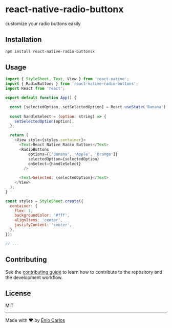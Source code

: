 # react-native-radio-buttonx

customize your radio buttons easily

## Installation

```sh
npm install react-native-radio-buttonsx
```

## Usage

```js
import { StyleSheet, Text, View } from 'react-native';
import { RadioButtons } from 'react-native-radio-buttons';
import React from 'react';

export default function App() {

  const [selectedOption, setSelectedOption] = React.useState('Banana');
  
  const handleSelect = (option: string) => {
    setSelectedOption(option);
  };

  return (
    <View style={styles.container}>
      <Text>React Native Radio Buttons</Text>
      <RadioButtons
          options={['Banana', 'Apple', 'Orange']}
          selectedOption={selectedOption}
          onSelect={handleSelect}
        />

      <Text>Selected: {selectedOption}</Text>
    </View>
  );
}

const styles = StyleSheet.create({
  container: {
    flex: 1,
    backgroundColor: '#fff',
    alignItems: 'center',
    justifyContent: 'center',
  },
});

// ...
```

## Contributing

See the [contributing guide](CONTRIBUTING.md) to learn how to contribute to the repository and the development workflow.

## License

MIT

---

Made with :heart: by [Énio Carlos](https://twitter.com/eniocarlosao)

